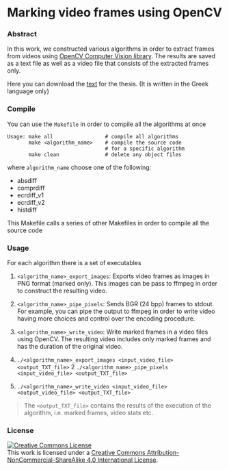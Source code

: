 # Marking video frames using OpenCV

### Abstract

In this work, we constructed various algorithms in order to extract frames from videos using [OpenCV Computer Vision library](http://opencv.org/). The results are saved as a text file as well as a video file that consists of the extracted frames only.

Here you can download the [text](https://github.com/nlabiris/marking_video_frames_OpenCV/blob/master/Labiris_Nikolaos_2744_Ptixiaki.pdf) for the thesis. (It is written in the Greek language only)

### Compile

You can use the `Makefile` in order to compile all the algorithms at once

```shell
Usage: make all                 # compile all algorithms
       make <algorithm_name>    # compile the source code
                                # for a specific algorithm
       make clean               # delete any object files
```
where `algorithm_name` choose one of the following:
- absdiff
- comprdiff
- ecrdiff_v1
- ecrdiff_v2
- histdiff

This Makefile calls a series of other Makefiles in order to compile all the source code

### Usage

For each algorithm there is a set of executables

1. `<algorithm_name>_export_images`: Exports video frames as images in PNG format (marked only). This images can be pass to ffmpeg in order to construct the resulting video.
2. `<algorithm_name>_pipe_pixels`: Sends BGR (24 bpp) frames to stdout. For example, you can pipe the output to ffmpeg in order to write video having more choices and control over the encoding procedure.
3. `<algorithm_name>_write_video`: Write marked frames in a video files using OpenCV. The resulting video includes only marked frames and has the duration of the original video.

1. `./<algorithm_name>_export_images <input_video_file> <output_TXT_file>`
2  `./<algorithm_name>_pipe_pixels <input_video_file> <output_TXT_file>`
3. `./<algorithm_name>_write_video <input_video_file> <output_video_file> <output_TXT_file>`

> The `<output_TXT_file>` contains the results of the execution of the algorithm, i.e. marked frames, video stats etc.


### License

<a rel="license" href="http://creativecommons.org/licenses/by-nc-sa/4.0/"><img alt="Creative Commons License" style="border-width:0" src="https://i.creativecommons.org/l/by-nc-sa/4.0/88x31.png" /></a><br />This work is licensed under a <a rel="license" href="http://creativecommons.org/licenses/by-nc-sa/4.0/">Creative Commons Attribution-NonCommercial-ShareAlike 4.0 International License</a>.
